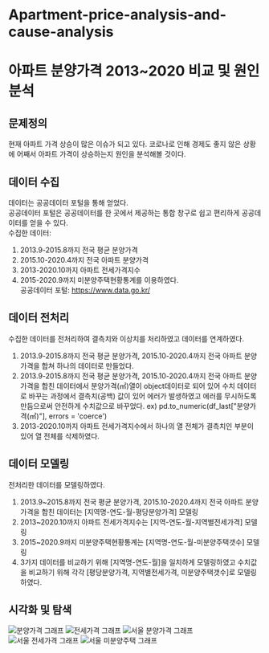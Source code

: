 # Apartment-price-analysis-and-cause-analysis
# 아파트 분양가격 2013~2020 비교 및 원인분석

## 문제정의
현재 아파트 가격 상승이 많은 이슈가 되고 있다. 코로나로 인해 경제도 좋지 않은 상황에 어째서 아파트 가격이 상승하는지 원인을 분석해볼 것이다.

## 데이터 수집
데이터는 공공데이터 포털을 통해 얻었다.   
공공데이터 포털은 공공데이터를 한 곳에서 제공하는 통합 창구로 쉽고 편리하게 공공데이터를 얻을 수 있다.   
수집한 데이터:
1. 2013.9-2015.8까지 전국 평균 분양가격
2. 2015.10-2020.4까지 전국 아파트 분양가격
3. 2013-2020.10까지 아파트 전세가격지수
4. 2015-2020.9까지 미분양주택현황통계를 이용하였다.   
공공데이터 포털: https://www.data.go.kr/

## 데이터 전처리
수집한 데이터를 전처리하여 결측치와 이상치를 처리하였고 데이터를 연계하였다.
1. 2013.9-2015.8까지 전국 평균 분양가격, 2015.10-2020.4까지 전국 아파트 분양가격을 합쳐 하나의 데이터로 만들었다.
2. 2013.9-2015.8까지 전국 평균 분양가격, 2015.10-2020.4까지 전국 아파트 분양가격을 합친 데이터에서 분양가격(㎡)열이 object데이터로 되어 있어 수치 데이터로 바꾸는 과정에서 결측치(공백) 값이 있어 에러가 발생하였고 에러를 무시하도록 만듬으로써 안전하게 수치값으로 바꾸었다. ex) pd.to_numeric(df_last["분양가격(㎡)"], errors = 'coerce')
3. 2013-2020.10까지 아파트 전세가격지수에서 하나의 열 전체가 결측치인 부분이 있어 열 전체를 삭제하였다.

## 데이터 모델링
전처리한 데이터를 모델링하였다. 
1. 2013.9~2015.8까지 전국 평균 분양가격, 2015.10-2020.4까지 전국 아파트 분양가격을 합친 데이터는 [지역명-연도-월-평당분양가격] 모델링
2. 2013~2020.10까지 아파트 전세가격지수는 [지역-연도-월-지역별전세가격] 모델링
3. 2015~2020.9까지 미분양주택현황통계는 [지역명-연도-월-미분양주택갯수] 모델링
4. 3가지 데이터를 비교하기 위해 [지역명-연도-월]을 일치하게 모델링하였고 수치값을 비교하기 위해 각각 [평당분양가격, 지역별전세가격, 미분양주택갯수]로 모델링하였다.

## 시각화 및 탐색


![분양가격 그래프](https://user-images.githubusercontent.com/59160781/100536810-6a83af00-3266-11eb-82d8-987ec56f6a5c.PNG)
![전세가격 그래프](https://user-images.githubusercontent.com/59160781/100536825-8ab36e00-3266-11eb-8eba-e70d0772f4a2.PNG)
![서울 분양가격 그래프](https://user-images.githubusercontent.com/59160781/100536827-8c7d3180-3266-11eb-925f-1f8396e8fee5.PNG)
![서울 전세가격 그래프](https://user-images.githubusercontent.com/59160781/100536828-8dae5e80-3266-11eb-87c9-9f065a2d8c46.PNG)
![서울 미분양주택 그래프](https://user-images.githubusercontent.com/59160781/100536829-8e46f500-3266-11eb-8d38-de25cc6fa9e0.PNG)











